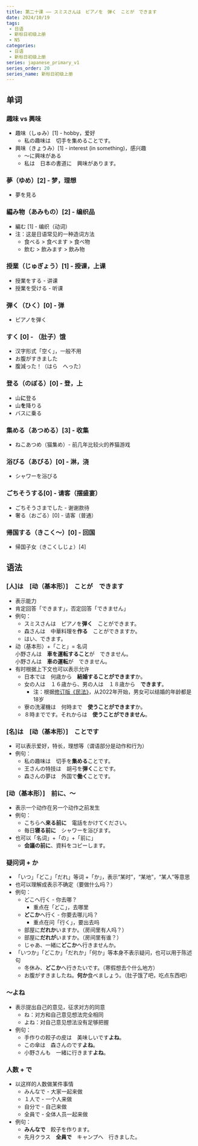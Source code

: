 ```yaml
---
title: 第二十课 —— スミスさんは　ピアノを　弾く　ことが　できます
date: 2024/10/19
tags:
 - 日语
 - 新标日初级上册
 - N5
categories:
 - 日语
 - 新标日初级上册
series: japanese_primary_v1
series_order: 20
series_name: 新标日初级上册
---
```


## 单词

### 趣味 vs 興味

+ 趣味（しゅみ）\[1\] - hobby，爱好
  + 私の趣味は　切手を集めることです。
+ 興味（きょうみ）\[1\] - interest (in something)，感兴趣
  + ～に興味がある
  + 私は　日本の書道に　興味があります。

### 夢（ゆめ）\[2\] - 梦，理想

+ 夢を見る

### 編み物（あみもの）\[2\] - 编织品

+ 編む \[1\] - 编织（动词）
+ 注：这是日语常见的一种造词方法
  + 食べる > 食べます > 食べ物
  + 飲む > 飲みます > 飲み物

### 授業（じゅぎょう）\[1\] - 授课，上课

+ 授業をする - 讲课
+ 授業を受ける - 听课

### 弾く（ひく）\[0\] - 弹

+ ピアノを弾く

### すく \[0\] - （肚子）饿

+ 汉字形式「空く」，一般不用
+ お腹がすきました
+ 腹減った！（はら　へった）

### 登る（のぼる）\[0\] - 登，上

+ 山**に**登る
+ 山**を**降りる
+ バスに乗る

### 集める（あつめる）\[3\] - 收集

+ ねこあつめ（猫集め）- 前几年比较火的养猫游戏

### 浴びる（あびる）\[0\] - 淋，浇

+ シャワーを浴びる

### ごちそうする\[0\] - 请客（摆盛宴）

+ ごちそうさまでした - 谢谢款待
+ 奢る（おごる）\[0\] - 请客（普通）

### 帰国する（きこく～）\[0\] - 回国

+ 帰国子女（きこくしじょ）\[4\]

## 语法

### \[人\]は　\[动（基本形）\]　ことが　できます

+ 表示能力
+ 肯定回答「できます」，否定回答「できません」
+ 例句：
  + スミスさんは　ピアノを**弾く**　ことができます。
  + 森さんは　中華料理を**作る**　ことができますか。
  + はい、できます。
+ 动（基本形）+「こと」= 名词  
    小野さんは　**車を運転すること**が　できません。  
    小野さんは　**車の運転**が　できません。
+ 有时根据上下文也可以表示允许
  + 日本では　何歳から　**結婚することができます**か。
  + 女の人は　１６歳から、男の人は　１８歳から　**できます**。
    + 注：根据[修订版《民法》](https://www.nippon.com/cn/japan-data/h01285/)，从2022年开始，男女可以结婚的年龄都是18岁
  + 寮の洗濯機は　何時まで　**使うことができます**か。
  + ８時までです。それからは　**使うことができません**。

### \[名\]は　\[动（基本形）\]　ことです

+ 可以表示爱好，特长，理想等（谓语部分是动作和行为）
+ 例句：
  + 私の趣味は　切手を**集める**ことです。
  + 王さんの特技は　胡弓を**弾く**ことです。
  + 森さんの夢は　外国で**働く**ことです。

### \[动（基本形）\]　前に、～

+ 表示一个动作在另一个动作之前发生
+ 例句：
  + こちらへ**来る前に**　電話をかけてください。
  + 毎日**寝る前に**　シャワーを浴びます。
+ 也可以「名词」+「の」+「前に」
  + **会議の前に**、資料をコピーします。

### 疑问词 + か

+ 「いつ」「どこ」「だれ」等词 +「か」，表示“某时”，“某地”，“某人”等意思
+ 也可以理解成表示不确定（要做什么吗？）
+ 例句：
  + どこへ行く - 你去哪？
    + 重点在「どこ」，去哪里
  + **どこか**へ行く - 你要去哪儿吗？
    + 重点在问「行く」，要出去吗
  + 部屋に**だれか**いますか。（房间里有人吗？）
  + 部屋に**だれが**いますか。（房间里有谁？）
  + じゃあ、一緒に**どこか**へ行きませんか。
+ 「いつか」「どこか」「だれか」「何か」等本身不表示疑问，也可以用于陈述句
  + 冬休み、**どこか**へ行きたいです。（寒假想去个什么地方）
  + お腹がすきましたね。**何か**食べましょう。（肚子饿了吧，吃点东西吧）

### ～よね

+ 表示提出自己的意见，征求对方的同意
  + ね：对方和自己意见想法完全相同
  + よね：对自己意见想法没有足够把握
+ 例句：
  + 手作りの餃子の皮は　美味しいです**よね**。
  + この傘は　森さんのです**よね**。
  + 小野さんも　一緒に行きます**よね**。

### 人数 + で

+ 以这样的人数做某件事情
  + みんなで - 大家一起来做
  + １人で - 一个人来做
  + 自分で - 自己来做
  + 全員で - 全体人员一起来做
+ 例句：
  + **みんなで**　餃子を作ります。
  + 先月クラス　**全員で**　キャンプへ　行きました。
